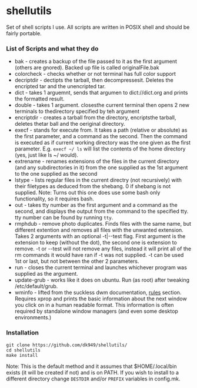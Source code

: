 # shellutils
Set of shell scripts I use. All scripts are written in POSIX shell and should be fairly portable.
### List of Scripts and what they do
* bak - creates a backup of the file passed to it as the first argument (others are gnored). Backed up file is called originalFile.bak
* colorcheck - checks whether or not  terminal has full color support
* decriptdir - dectipts the tarball, then decompressesit. Deletes the encripted tar and the unencripted tar.
* dict - takes 1 arguemnt, sends that argumen to dict://dict.org and prints the formatted result.
* double - takes 1 argument. closesthe current terminal then opens 2 new terminals to thedirectory specified by teh argument
* encriptdir - creates a tarball from the directory, encriptsthe tarball, deletes thetar ball and the oeriginal directory.
* execf - stands for execute from. It takes a path (relative or absolute) as the first parameter, and a command as the second. Then the command is executed as if current working directory was the one given as the first parameter. E.g. `execf ~/ ls` will list the contents of the home directory (yes, just like ls ~/ would).
* extrename - renames extensions of the files in the current directory (and any subdirectories in it) from the one supplied as the 1st argument to the one supplied as the second
* lstype - lists regular files in the current directry (not recursively) with their filetypes as deduced from the shebang. 0 if shebang is not supplied. Note: Turns out this one does use some bash only functionality, so it requires bash.
* out - takes tty number as the first argument and a command as the second, and displays the output from the command to the specified tty. tty number can be found by running `tty`.
* rmphdub - remove photo duplicates. Finds files with the same name, but different extention and removes all files with the unwanted extension. Takes 2 arguments with an optional -t|--test flag. First argument is the extension to keep (without the dot), the second one is extension to remove. -t or --test will not remove any files, instead it will print all of the rm commands it would have ran if -t was not supplied. -t can be used 1st or last, but not between the other 2 parameters.
* run - closes the current terminal and launches whichever program was supplied as the argument.
* update-grub - works like it does on ubuntu. Run (as root) after tweaking /etc/default/grub.
* wminfo - lifted from the suckless dwm documentation, [rules](https://dwm.suckless.org/customisation/rules/) section. Requires xprop and prints the basic information about the next window you click on in a human readable format. This information is often required by standalone window managers (and even some desktop environments.)

### Installation
```
git clone https://github.com/dk949/shellutils/
cd shellutils
make install
```
Note: This is the default method and it assumes that $HOME/.local/bin  exists (it will be created if not) and is on PATH. If you wish to install to a different directory change `DESTDIR` and/or `PREFIX` variables in config.mk.

